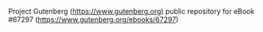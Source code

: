 Project Gutenberg (https://www.gutenberg.org) public repository for
eBook #67297 (https://www.gutenberg.org/ebooks/67297)
